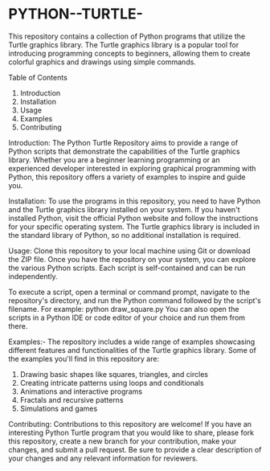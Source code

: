 # PYTHON--TURTLE-
This repository contains a collection of Python programs that utilize the Turtle graphics library. The Turtle graphics library is a popular tool for introducing programming concepts to beginners, allowing them to create colorful graphics and drawings using simple commands.

Table of Contents
1. Introduction
2. Installation
3. Usage
4. Examples
5. Contributing

Introduction: 
The Python Turtle Repository aims to provide a range of Python scripts that demonstrate the capabilities of the Turtle graphics library. Whether you are a beginner learning programming or an experienced developer interested in exploring graphical programming with Python, this repository offers a variety of examples to inspire and guide you.

Installation: 
To use the programs in this repository, you need to have Python and the Turtle graphics library installed on your system. If you haven't installed Python, visit the official Python website and follow the instructions for your specific operating system. The Turtle graphics library is included in the standard library of Python, so no additional installation is required.

Usage: 
Clone this repository to your local machine using Git or download the ZIP file. Once you have the repository on your system, you can explore the various Python scripts. Each script is self-contained and can be run independently.

To execute a script, open a terminal or command prompt, navigate to the repository's directory, and run the Python command followed by the script's filename. For example:
python draw_square.py
You can also open the scripts in a Python IDE or code editor of your choice and run them from there.

Examples:-
The repository includes a wide range of examples showcasing different features and functionalities of the Turtle graphics library. Some of the examples you'll find in this repository are:

1. Drawing basic shapes like squares, triangles, and circles
2. Creating intricate patterns using loops and conditionals
3. Animations and interactive programs
4. Fractals and recursive patterns
5. Simulations and games

Contributing: 
Contributions to this repository are welcome! If you have an interesting Python Turtle program that you would like to share, please fork this repository, create a new branch for your contribution, make your changes, and submit a pull request. Be sure to provide a clear description of your changes and any relevant information for reviewers.
